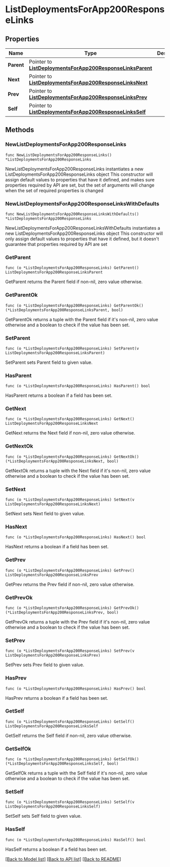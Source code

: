 # ListDeploymentsForApp200ResponseLinks

## Properties

Name | Type | Description | Notes
------------ | ------------- | ------------- | -------------
**Parent** | Pointer to [**ListDeploymentsForApp200ResponseLinksParent**](ListDeploymentsForApp200ResponseLinksParent.md) |  | [optional] 
**Next** | Pointer to [**ListDeploymentsForApp200ResponseLinksNext**](ListDeploymentsForApp200ResponseLinksNext.md) |  | [optional] 
**Prev** | Pointer to [**ListDeploymentsForApp200ResponseLinksPrev**](ListDeploymentsForApp200ResponseLinksPrev.md) |  | [optional] 
**Self** | Pointer to [**ListDeploymentsForApp200ResponseLinksSelf**](ListDeploymentsForApp200ResponseLinksSelf.md) |  | [optional] 

## Methods

### NewListDeploymentsForApp200ResponseLinks

`func NewListDeploymentsForApp200ResponseLinks() *ListDeploymentsForApp200ResponseLinks`

NewListDeploymentsForApp200ResponseLinks instantiates a new ListDeploymentsForApp200ResponseLinks object
This constructor will assign default values to properties that have it defined,
and makes sure properties required by API are set, but the set of arguments
will change when the set of required properties is changed

### NewListDeploymentsForApp200ResponseLinksWithDefaults

`func NewListDeploymentsForApp200ResponseLinksWithDefaults() *ListDeploymentsForApp200ResponseLinks`

NewListDeploymentsForApp200ResponseLinksWithDefaults instantiates a new ListDeploymentsForApp200ResponseLinks object
This constructor will only assign default values to properties that have it defined,
but it doesn't guarantee that properties required by API are set

### GetParent

`func (o *ListDeploymentsForApp200ResponseLinks) GetParent() ListDeploymentsForApp200ResponseLinksParent`

GetParent returns the Parent field if non-nil, zero value otherwise.

### GetParentOk

`func (o *ListDeploymentsForApp200ResponseLinks) GetParentOk() (*ListDeploymentsForApp200ResponseLinksParent, bool)`

GetParentOk returns a tuple with the Parent field if it's non-nil, zero value otherwise
and a boolean to check if the value has been set.

### SetParent

`func (o *ListDeploymentsForApp200ResponseLinks) SetParent(v ListDeploymentsForApp200ResponseLinksParent)`

SetParent sets Parent field to given value.

### HasParent

`func (o *ListDeploymentsForApp200ResponseLinks) HasParent() bool`

HasParent returns a boolean if a field has been set.

### GetNext

`func (o *ListDeploymentsForApp200ResponseLinks) GetNext() ListDeploymentsForApp200ResponseLinksNext`

GetNext returns the Next field if non-nil, zero value otherwise.

### GetNextOk

`func (o *ListDeploymentsForApp200ResponseLinks) GetNextOk() (*ListDeploymentsForApp200ResponseLinksNext, bool)`

GetNextOk returns a tuple with the Next field if it's non-nil, zero value otherwise
and a boolean to check if the value has been set.

### SetNext

`func (o *ListDeploymentsForApp200ResponseLinks) SetNext(v ListDeploymentsForApp200ResponseLinksNext)`

SetNext sets Next field to given value.

### HasNext

`func (o *ListDeploymentsForApp200ResponseLinks) HasNext() bool`

HasNext returns a boolean if a field has been set.

### GetPrev

`func (o *ListDeploymentsForApp200ResponseLinks) GetPrev() ListDeploymentsForApp200ResponseLinksPrev`

GetPrev returns the Prev field if non-nil, zero value otherwise.

### GetPrevOk

`func (o *ListDeploymentsForApp200ResponseLinks) GetPrevOk() (*ListDeploymentsForApp200ResponseLinksPrev, bool)`

GetPrevOk returns a tuple with the Prev field if it's non-nil, zero value otherwise
and a boolean to check if the value has been set.

### SetPrev

`func (o *ListDeploymentsForApp200ResponseLinks) SetPrev(v ListDeploymentsForApp200ResponseLinksPrev)`

SetPrev sets Prev field to given value.

### HasPrev

`func (o *ListDeploymentsForApp200ResponseLinks) HasPrev() bool`

HasPrev returns a boolean if a field has been set.

### GetSelf

`func (o *ListDeploymentsForApp200ResponseLinks) GetSelf() ListDeploymentsForApp200ResponseLinksSelf`

GetSelf returns the Self field if non-nil, zero value otherwise.

### GetSelfOk

`func (o *ListDeploymentsForApp200ResponseLinks) GetSelfOk() (*ListDeploymentsForApp200ResponseLinksSelf, bool)`

GetSelfOk returns a tuple with the Self field if it's non-nil, zero value otherwise
and a boolean to check if the value has been set.

### SetSelf

`func (o *ListDeploymentsForApp200ResponseLinks) SetSelf(v ListDeploymentsForApp200ResponseLinksSelf)`

SetSelf sets Self field to given value.

### HasSelf

`func (o *ListDeploymentsForApp200ResponseLinks) HasSelf() bool`

HasSelf returns a boolean if a field has been set.


[[Back to Model list]](../README.md#documentation-for-models) [[Back to API list]](../README.md#documentation-for-api-endpoints) [[Back to README]](../README.md)


